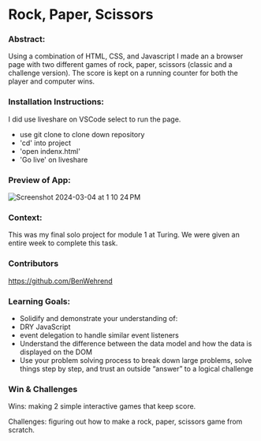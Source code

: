 # Rock, Paper, Scissors

### Abstract:
Using a combination of HTML, CSS, and Javascript I made an a browser page with two different games of rock, paper, scissors (classic and a challenge version). The score is kept on a running counter for both the player and computer wins. 

### Installation Instructions: 
I did use liveshare on VSCode select to run the page.
- use git clone to clone down repository
- 'cd' into project
- 'open indenx.html'
- 'Go live' on liveshare

### Preview of App:
![Screenshot 2024-03-04 at 1 10 24 PM](https://github.com/BenWehrend/rock-paper-scissors/assets/155917289/e0d1cecd-4761-466b-ac01-0f7c84f3fe24)


### Context:
This was my final solo project for module 1 at Turing. We were given an entire week to complete this task.

### Contributors
https://github.com/BenWehrend

### Learning Goals:
- Solidify and demonstrate your understanding of:
- DRY JavaScript
- event delegation to handle similar event listeners
- Understand the difference between the data model and how the data is displayed on the DOM
- Use your problem solving process to break down large problems, solve things step by step, and trust an outside “answer” to a logical challenge

### Win & Challenges
Wins: making 2 simple interactive games that keep score.

Challenges: figuring out how to make a rock, paper, scissors game from scratch.
